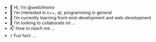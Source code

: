 - 👋 Hi, I’m @wellofmimir
- 👀 I’m interested in c++, qt, programming in general
- 🌱 I’m currently learning front-end-development and web-development
- 💞️ I’m looking to collaborate on ...
- 📫 How to reach me ...
- ⚡ Fun fact: ...

<!---
wellofmimir/wellofmimir is a ✨ special ✨ repository because its `README.md` (this file) appears on your GitHub profile.
You can click the Preview link to take a look at your changes.
--->
